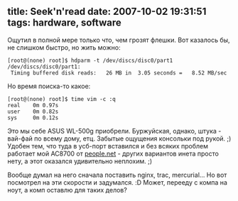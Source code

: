 title: Seek'n'read
date: 2007-10-02 19:31:51
tags: hardware, software
----


Ощутил в полной мере только что, чем грозят флешки. Вот казалось бы, не слишком быстро, но жить можно:

    [root@(none) root]$ hdparm -t /dev/discs/disc0/part1
    /dev/discs/disc0/part1:
     Timing buffered disk reads:   26 MB in  3.05 seconds =   8.52 MB/sec

Но время поиска-то какое:

    [root@(none) root]$ time vim -c :q
    real    0m 0.97s
    user    0m 0.82s
    sys     0m 0.12s

Это мы себе ASUS WL-500g приобрели. Буржуйская, однако, штука - вай-фай по всему дому, етц. Забытые ощущения консольки под рукой. ;) Удобен тем, что туда в усб-порт вставился и без всяких проблем работает мой AC8700 от [people.net][1] - других вариантов инета просто нету, а этот оказался удивительно неплохим. ;)

Вообще думал на него сначала поставить nginx, trac, mercurial... Но вот посмотрел на эти скорости и задумался. :D Может, перееду с компа на ноут, а комп оставлю для таких делов?

[1]: http://people.net.ua/
